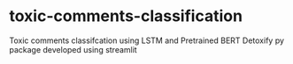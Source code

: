 # toxic-comments-classification
Toxic comments classifcation using LSTM and Pretrained BERT Detoxify py package developed using streamlit
